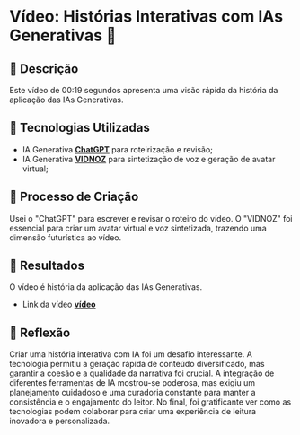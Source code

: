 # Vídeo: Histórias Interativas com IAs Generativas 🎥

## 📒 Descrição
Este vídeo de 00:19 segundos apresenta uma visão rápida da história da aplicação das IAs Generativas.

## 🤖 Tecnologias Utilizadas
- IA Generativa **[ChatGPT](https://chat.openai.com)** para roteirização e revisão;
- IA Generativa **[VIDNOZ](https://aiapp-pt.vidnoz.com/)** para sintetização de voz e geração de avatar virtual;

## 🧐 Processo de Criação
Usei o "ChatGPT" para escrever e revisar o roteiro do vídeo. O "VIDNOZ" foi essencial para criar um avatar virtual e voz sintetizada,
trazendo uma dimensão futurística ao vídeo.

## 🚀 Resultados
O vídeo é história da aplicação das IAs Generativas.

- Link da vídeo **[vídeo](https://github.com/regi1297/lab-natty-or-not/tree/main/projeto/video)**

## 💭 Reflexão
Criar uma história interativa com IA foi um desafio interessante. A tecnologia permitiu a geração rápida de conteúdo diversificado, mas garantir 
a coesão e a qualidade da narrativa foi crucial. A integração de diferentes ferramentas de IA mostrou-se poderosa, mas exigiu um planejamento 
cuidadoso e uma curadoria constante para manter a consistência e o engajamento do leitor. No final, foi gratificante ver como as tecnologias podem 
colaborar para criar uma experiência de leitura inovadora e personalizada.

